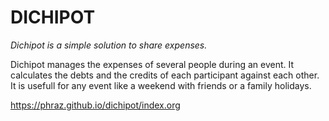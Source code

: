 # DICHIPOT

_Dichipot is a simple solution to share expenses._

Dichipot manages the expenses of several people during an event. It calculates the debts and the credits of each participant against each other. It is usefull for any event like a weekend with friends or a family holidays.

https://phraz.github.io/dichipot/index.org
